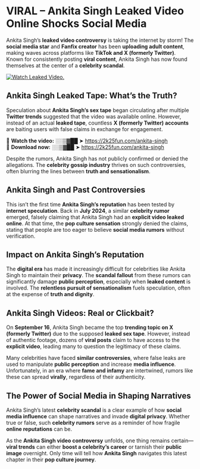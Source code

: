 # VIRAL – Ankita Singh Leaked Video Online Shocks Social Media 

Ankita Singh’s **leaked video controversy** is taking the internet by storm! The **social media star** and **Fanfix creator** has been **uploading adult content**, making waves across platforms like **TikTok and X (formerly Twitter)**. Known for consistently posting **viral content**, Ankita Singh has now found themselves at the center of a **celebrity scandal**.  

[![Watch Leaked Video.](https://miro.medium.com/v2/resize:fit:828/format:webp/1*cilzJN44JGOrTw9NJCrNHA.gif "Watch Leaked Video")](https://2k25fun.com/ankita-singh)

## **Ankita Singh Leaked Tape: What’s the Truth?**  
Speculation about **Ankita Singh’s sex tape** began circulating after multiple **Twitter trends** suggested that the video was available online. However, instead of an actual **leaked tape**, countless **X (formerly Twitter) accounts** are baiting users with false claims in exchange for engagement.  

🔹 **Watch the video:** ░░▒▓██ ➤ https://2k25fun.com/ankita-singh  
🔹 **Download now:** ░░▒▓██ ➤ https://2k25fun.com/ankita-singh  

Despite the rumors, Ankita Singh has not publicly confirmed or denied the allegations. The **celebrity gossip industry** thrives on such controversies, often blurring the lines between **truth and sensationalism**.  

## **Ankita Singh and Past Controversies**  
This isn’t the first time **Ankita Singh’s reputation** has been tested by **internet speculation**. Back in **July 2024**, a similar **celebrity rumor** emerged, falsely claiming that Ankita Singh had an **explicit video leaked online**. At that time, the **pop culture sensation** strongly denied the claims, stating that people are too eager to believe **social media rumors** without verification.  

## **Impact on Ankita Singh’s Reputation**  
The **digital era** has made it increasingly difficult for celebrities like Ankita Singh to maintain their **privacy**. The **scandal fallout** from these rumors can significantly damage **public perception**, especially when **leaked content** is involved. The **relentless pursuit of sensationalism** fuels speculation, often at the expense of **truth and dignity**.  

## **Ankita Singh Videos: Real or Clickbait?**  
On **September 16**, Ankita Singh became the top **trending topic on X (formerly Twitter)** due to the supposed **leaked sex tape**. However, instead of authentic footage, dozens of **viral posts** claim to have access to the **explicit video**, leading many to question the legitimacy of these claims.  

Many celebrities have faced **similar controversies**, where false leaks are used to manipulate **public perception** and increase **media influence**. Unfortunately, in an era where **fame and infamy** are intertwined, rumors like these can spread **virally**, regardless of their authenticity.  

## **The Power of Social Media in Shaping Narratives**  
Ankita Singh’s latest **celebrity scandal** is a clear example of how **social media influence** can shape narratives and invade **digital privacy**. Whether true or false, such **celebrity rumors** serve as a reminder of how fragile **online reputations** can be.  

As the **Ankita Singh video controversy** unfolds, one thing remains certain—**viral trends** can either **boost a celebrity’s career** or tarnish their **public image** overnight. Only time will tell how **Ankita Singh** navigates this latest chapter in their **pop culture journey**. 